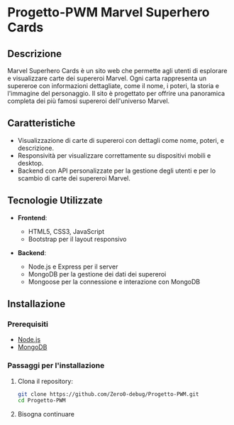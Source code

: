 # Progetto-PWM Marvel Superhero Cards

## Descrizione

Marvel Superhero Cards è un sito web che permette agli utenti di esplorare e visualizzare carte dei supereroi Marvel. Ogni carta rappresenta un supereroe con informazioni dettagliate, come il nome, i poteri, la storia e l'immagine del personaggio. Il sito è progettato per offrire una panoramica completa dei più famosi supereroi dell'universo Marvel.

## Caratteristiche

- Visualizzazione di carte di supereroi con dettagli come nome, poteri, e descrizione.
- Responsività per visualizzare correttamente su dispositivi mobili e desktop.
- Backend con API personalizzate per la gestione degli utenti e per lo scambio di carte dei supereroi Marvel.

## Tecnologie Utilizzate

- **Frontend**:
  - HTML5, CSS3, JavaScript
  - Bootstrap per il layout responsivo

- **Backend**:
  - Node.js e Express per il server
  - MongoDB per la gestione dei dati dei supereroi
  - Mongoose per la connessione e interazione con MongoDB

## Installazione

### Prerequisiti

- [Node.js](https://nodejs.org/)
- [MongoDB](https://www.mongodb.com/)

### Passaggi per l'installazione

1. Clona il repository:
   ```bash
   git clone https://github.com/Zero0-debug/Progetto-PWM.git
   cd Progetto-PWM
   ```

2. Bisogna continuare
